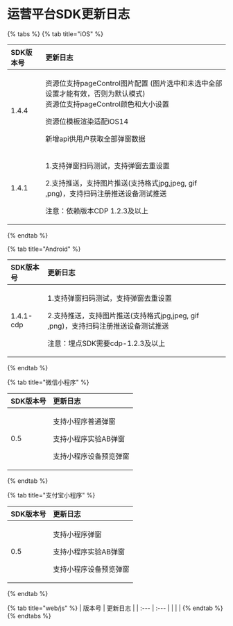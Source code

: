 # 运营平台SDK更新日志

{% tabs %}
{% tab title="iOS" %}
<table>
  <thead>
    <tr>
      <th style="text-align:left">SDK&#x7248;&#x672C;&#x53F7;</th>
      <th style="text-align:left">&#x66F4;&#x65B0;&#x65E5;&#x5FD7;</th>
    </tr>
  </thead>
  <tbody>
    <tr>
      <td style="text-align:left">1.4.4</td>
      <td style="text-align:left">
        <p>&#x8D44;&#x6E90;&#x4F4D;&#x652F;&#x6301;pageControl&#x56FE;&#x7247;&#x914D;&#x7F6E;
          (&#x56FE;&#x7247;&#x9009;&#x4E2D;&#x548C;&#x672A;&#x9009;&#x4E2D;&#x5168;&#x90E8;&#x8BBE;&#x7F6E;&#x624D;&#x80FD;&#x6709;&#x6548;&#xFF0C;&#x5426;&#x5219;&#x4E3A;&#x9ED8;&#x8BA4;&#x6A21;&#x5F0F;)
          <br
          />&#x8D44;&#x6E90;&#x4F4D;&#x652F;&#x6301;pageControl&#x989C;&#x8272;&#x548C;&#x5927;&#x5C0F;&#x8BBE;&#x7F6E;</p>
        <p>&#x8D44;&#x6E90;&#x4F4D;&#x6A21;&#x677F;&#x6E32;&#x67D3;&#x9002;&#x914D;iOS14</p>
        <p>&#x65B0;&#x589E;api&#x4F9B;&#x7528;&#x6237;&#x83B7;&#x53D6;&#x5168;&#x90E8;&#x5F39;&#x7A97;&#x6570;&#x636E;</p>
      </td>
    </tr>
    <tr>
      <td style="text-align:left">1.4.1</td>
      <td style="text-align:left">
        <p>1.&#x652F;&#x6301;&#x5F39;&#x7A97;&#x626B;&#x7801;&#x6D4B;&#x8BD5;&#xFF0C;&#x652F;&#x6301;&#x5F39;&#x7A97;&#x53BB;&#x91CD;&#x8BBE;&#x7F6E;</p>
        <p>2.&#x652F;&#x6301;&#x63A8;&#x9001;&#xFF0C;&#x652F;&#x6301;&#x56FE;&#x7247;&#x63A8;&#x9001;(&#x652F;&#x6301;&#x683C;&#x5F0F;jpg,jpeg,
          gif ,png)&#xFF0C;&#x652F;&#x6301;&#x626B;&#x7801;&#x6CE8;&#x518C;&#x63A8;&#x9001;&#x8BBE;&#x5907;&#x6D4B;&#x8BD5;&#x63A8;&#x9001;</p>
        <p>&#x6CE8;&#x610F;&#xFF1A;&#x4F9D;&#x8D56;&#x7248;&#x672C;CDP 1.2.3&#x53CA;&#x4EE5;&#x4E0A;</p>
      </td>
    </tr>
  </tbody>
</table>
{% endtab %}

{% tab title="Android" %}
<table>
  <thead>
    <tr>
      <th style="text-align:left">SDK&#x7248;&#x672C;&#x53F7;</th>
      <th style="text-align:left">&#x66F4;&#x65B0;&#x65E5;&#x5FD7;</th>
    </tr>
  </thead>
  <tbody>
    <tr>
      <td style="text-align:left">1.4.1-cdp</td>
      <td style="text-align:left">
        <p>1.&#x652F;&#x6301;&#x5F39;&#x7A97;&#x626B;&#x7801;&#x6D4B;&#x8BD5;&#xFF0C;&#x652F;&#x6301;&#x5F39;&#x7A97;&#x53BB;&#x91CD;&#x8BBE;&#x7F6E;</p>
        <p>2.&#x652F;&#x6301;&#x63A8;&#x9001;&#xFF0C;&#x652F;&#x6301;&#x56FE;&#x7247;&#x63A8;&#x9001;(&#x652F;&#x6301;&#x683C;&#x5F0F;jpg,jpeg,
          gif ,png)&#xFF0C;&#x652F;&#x6301;&#x626B;&#x7801;&#x6CE8;&#x518C;&#x63A8;&#x9001;&#x8BBE;&#x5907;&#x6D4B;&#x8BD5;&#x63A8;&#x9001;</p>
        <p>&#x6CE8;&#x610F;&#xFF1A;&#x57CB;&#x70B9;SDK&#x9700;&#x8981;cdp-1.2.3&#x53CA;&#x4EE5;&#x4E0A;</p>
      </td>
    </tr>
  </tbody>
</table>
{% endtab %}

{% tab title="微信小程序" %}
<table>
  <thead>
    <tr>
      <th style="text-align:left">SDK&#x7248;&#x672C;&#x53F7;</th>
      <th style="text-align:left">&#x66F4;&#x65B0;&#x65E5;&#x5FD7;</th>
    </tr>
  </thead>
  <tbody>
    <tr>
      <td style="text-align:left">0.5</td>
      <td style="text-align:left">
        <p>&#x652F;&#x6301;&#x5C0F;&#x7A0B;&#x5E8F;&#x666E;&#x901A;&#x5F39;&#x7A97;</p>
        <p>&#x652F;&#x6301;&#x5C0F;&#x7A0B;&#x5E8F;&#x5B9E;&#x9A8C;AB&#x5F39;&#x7A97;</p>
        <p>&#x652F;&#x6301;&#x5C0F;&#x7A0B;&#x5E8F;&#x8BBE;&#x5907;&#x9884;&#x89C8;&#x5F39;&#x7A97;</p>
      </td>
    </tr>
  </tbody>
</table>
{% endtab %}

{% tab title="支付宝小程序" %}
<table>
  <thead>
    <tr>
      <th style="text-align:left">SDK&#x7248;&#x672C;&#x53F7;</th>
      <th style="text-align:left">&#x66F4;&#x65B0;&#x65E5;&#x5FD7;</th>
    </tr>
  </thead>
  <tbody>
    <tr>
      <td style="text-align:left">0.5</td>
      <td style="text-align:left">
        <p>&#x652F;&#x6301;&#x5C0F;&#x7A0B;&#x5E8F;&#x5F39;&#x7A97;</p>
        <p>&#x652F;&#x6301;&#x5C0F;&#x7A0B;&#x5E8F;&#x5B9E;&#x9A8C;AB&#x5F39;&#x7A97;</p>
        <p>&#x652F;&#x6301;&#x5C0F;&#x7A0B;&#x5E8F;&#x8BBE;&#x5907;&#x9884;&#x89C8;&#x5F39;&#x7A97;</p>
      </td>
    </tr>
  </tbody>
</table>
{% endtab %}

{% tab title="web/js" %}
| 版本号 | 更新日志 |
| :--- | :--- |
|  |  |
{% endtab %}
{% endtabs %}



